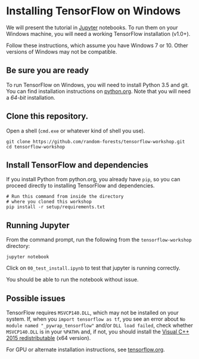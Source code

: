 # Installing TensorFlow on Windows

We will present the tutorial in [Jupyter](jupyter.org) notebooks.  To
run them on your Windows machine, you will need a working TensorFlow
installation (v1.0+).

Follow these instructions, which assume you have Windows 7 or 10.
Other versions of Windows may not be compatible.

## Be sure you are ready

To run TensorFlow on Windows, you will need to install Python 3.5 and
git.  You can find installation instructions on
[python.org](python.org).  Note that you will need a *64-bit*
installation.

## Clone this repository.

Open a shell (`cmd.exe` or whatever kind of shell you use).

```
git clone https://github.com/random-forests/tensorflow-workshop.git
cd tensorflow-workshop
```

## Install TensorFlow and dependencies

If you install Python from python.org, you already have `pip`, so you
can proceed directly to installing TensorFlow and dependencies.

```
# Run this command from inside the directory 
# where you cloned this workshop
pip install -r setup/requirements.txt
```

## Running Jupyter

From the command prompt, run the following from the `tensorflow-workshop` directory:

```
jupyter notebook
```

Click on `00_test_install.ipynb` to test that jupyter is running
correctly.

You should be able to run the notebook without issue.

## Possible issues

TensorFlow requires `MSVCP140.DLL`, which may not be installed on your
system.  If, when you `import tensorflow as tf`, you see an error
about `No module named "_pywrap_tensorflow"` and/or `DLL load failed`,
check whether `MSVCP140.DLL` is in your `%PATH%` and, if not, you
should install the [Visual C++ 2015
redistributable](https://www.microsoft.com/en-us/download/details.aspx?id=53587)
(x64 version).

For GPU or alternate installation instructions, see [tensorflow.org](https://www.tensorflow.org/install/).